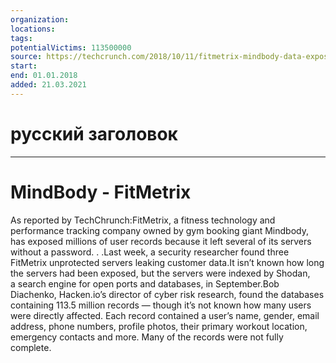 ```yaml
---
organization: 
locations: 
tags: 
potentialVictims: 113500000
source: https://techcrunch.com/2018/10/11/fitmetrix-mindbody-data-exposed-password/
start: 
end: 01.01.2018
added: 21.03.2021
---
```


# русский заголовок

---

# MindBody - FitMetrix

As reported by TechChrunch:FitMetrix, a fitness technology and performance tracking company owned by gym booking giant Mindbody, has exposed millions of user records because it left several of its servers without a password. . .Last week, a security researcher found three FitMetrix unprotected servers leaking customer data.It isn’t known how long the servers had been exposed, but the servers were indexed by Shodan, a search engine for open ports and databases, in September.Bob Diachenko, Hacken.io’s director of cyber risk research, found the databases containing 113.5 million records — though it’s not known how many users were directly affected. Each record contained a user’s name, gender, email address, phone numbers, profile photos, their primary workout location, emergency contacts and more. Many of the records were not fully complete.
